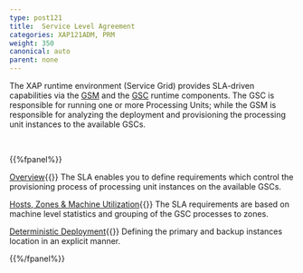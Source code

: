 ```yaml
---
type: post121
title:  Service Level Agreement
categories: XAP121ADM, PRM
weight: 350
canonical: auto
parent: none
---
```





The XAP runtime environment (Service Grid) provides SLA-driven capabilities via the [GSM](/product_overview/service-grid.html#gsm) and the [GSC](/product_overview/service-grid.html#gsc) runtime components. The GSC is responsible for running one or more Processing Units; while the GSM is responsible for analyzing the deployment and provisioning the processing unit instances to the available GSCs.





<br>

{{%fpanel%}}

[Overview](./the-sla.html){{<wbr>}}
The SLA enables you to define requirements which control the provisioning process of processing unit instances on the available GSCs.


[Hosts, Zones & Machine Utilization](./the-sla-zones.html){{<wbr>}}
The SLA requirements are based on machine level statistics and grouping of the GSC processes to zones.

[Deterministic Deployment](./the-sla-deterministic.html){{<wbr>}}
Defining the primary and backup instances location in an explicit manner.

{{%/fpanel%}}






